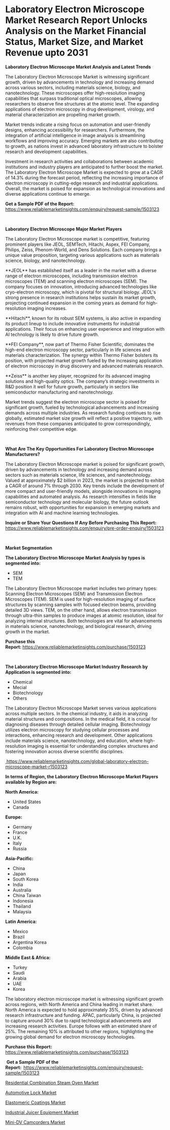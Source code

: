 <p><h1>Laboratory Electron Microscope Market Research Report Unlocks Analysis on the Market Financial Status, Market Size, and Market Revenue upto 2031</h1></p><p><strong>Laboratory Electron Microscope Market Analysis and Latest Trends</strong></p>
<p><p>The Laboratory Electron Microscope Market is witnessing significant growth, driven by advancements in technology and increasing demand across various sectors, including materials science, biology, and nanotechnology. These microscopes offer high-resolution imaging capabilities that surpass traditional optical microscopes, allowing researchers to observe fine structures at the atomic level. The expanding applications of electron microscopy in drug development, virology, and material characterization are propelling market growth.</p><p>Market trends indicate a rising focus on automation and user-friendly designs, enhancing accessibility for researchers. Furthermore, the integration of artificial intelligence in image analysis is streamlining workflows and improving accuracy. Emerging markets are also contributing to growth, as nations invest in advanced laboratory infrastructure to bolster research and development capabilities. </p><p>Investment in research activities and collaborations between academic institutions and industry players are anticipated to further boost the market. The Laboratory Electron Microscope Market is expected to grow at a CAGR of 14.3% during the forecast period, reflecting the increasing importance of electron microscopy in cutting-edge research and industrial applications. Overall, the market is poised for expansion as technological innovations and diverse applications continue to emerge.</p></p>
<p><strong>Get a Sample PDF of the Report:&nbsp;</strong> <a href="https://www.reliablemarketinsights.com/enquiry/request-sample/1503123?utm_campaign=1264&utm_medium=2&utm_source=Github&utm_content=ia&utm_term=27092024&utm_id=laboratory-electron-microscope">https://www.reliablemarketinsights.com/enquiry/request-sample/1503123</a></p>
<p>&nbsp;</p>
<p><strong>Laboratory Electron Microscope Major Market Players</strong></p>
<p><p>The Laboratory Electron Microscope market is competitive, featuring prominent players like JEOL, SEMTech, Hitachi, Aspex, FEI Company, Philips, Zeiss, Phenom-World, and Dens Solutions. Each company brings a unique value proposition, targeting various applications such as materials science, biology, and nanotechnology.</p><p>**JEOL** has established itself as a leader in the market with a diverse range of electron microscopes, including transmission electron microscopes (TEM) and scanning electron microscopes (SEM). The company focuses on innovation, introducing advanced technologies like cryo-electron microscopy, which is pivotal for structural biology. JEOL's strong presence in research institutions helps sustain its market growth, projecting continued expansion in the coming years as demand for high-resolution imaging increases.</p><p>**Hitachi**, known for its robust SEM systems, is also active in expanding its product lineup to include innovative instruments for industrial applications. Their focus on enhancing user experience and integration with AI technology is likely to drive future growth.</p><p>**FEI Company**, now part of Thermo Fisher Scientific, dominates the high-end electron microscopy sector, particularly in life sciences and materials characterization. The synergy within Thermo Fisher bolsters its position, with projected market growth fueled by the increasing application of electron microscopy in drug discovery and advanced materials research.</p><p>**Zeiss** is another key player, recognized for its advanced imaging solutions and high-quality optics. The company’s strategic investments in R&D position it well for future growth, particularly in sectors like semiconductor manufacturing and nanotechnology.</p><p>Market trends suggest the electron microscope sector is poised for significant growth, fueled by technological advancements and increasing demands across multiple industries. As research funding continues to rise globally, estimated market size growth will reflect a positive trajectory, with revenues from these companies anticipated to grow correspondingly, reinforcing their competitive edge.</p></p>
<p>&nbsp;</p>
<p><strong>What Are The Key Opportunities For Laboratory Electron Microscope Manufacturers?</strong></p>
<p><p>The Laboratory Electron Microscope market is poised for significant growth, driven by advancements in technology and increasing demand across sectors such as materials science, life sciences, and nanotechnology. Valued at approximately $2 billion in 2023, the market is projected to exhibit a CAGR of around 7% through 2030. Key trends include the development of more compact and user-friendly models, alongside innovations in imaging capabilities and automated analysis. As research intensifies in fields like semiconductor technology and molecular biology, the future outlook remains robust, with opportunities for expansion in emerging markets and integration with AI and machine learning technologies.</p></p>
<p><strong>Inquire or Share Your Questions If Any Before Purchasing This Report:</strong> <a href="https://www.reliablemarketinsights.com/enquiry/pre-order-enquiry/1503123?utm_campaign=1264&utm_medium=2&utm_source=Github&utm_content=ia&utm_term=27092024&utm_id=laboratory-electron-microscope">https://www.reliablemarketinsights.com/enquiry/pre-order-enquiry/1503123</a></p>
<p>&nbsp;</p>
<p><strong>Market Segmentation</strong></p>
<p><strong>The Laboratory Electron Microscope Market Analysis by types is segmented into:</strong></p>
<p><ul><li>SEM</li><li>TEM</li></ul></p>
<p><p>The Laboratory Electron Microscope market includes two primary types: Scanning Electron Microscopes (SEM) and Transmission Electron Microscopes (TEM). SEM is used for high-resolution imaging of surface structures by scanning samples with focused electron beams, providing detailed 3D views. TEM, on the other hand, allows electron transmission through ultra-thin samples to produce images at atomic resolution, ideal for analyzing internal structures. Both technologies are vital for advancements in materials science, nanotechnology, and biological research, driving growth in the market.</p></p>
<p><strong>Purchase this Report:&nbsp;</strong><a href="https://www.reliablemarketinsights.com/purchase/1503123?utm_campaign=1264&utm_medium=2&utm_source=Github&utm_content=ia&utm_term=27092024&utm_id=laboratory-electron-microscope">https://www.reliablemarketinsights.com/purchase/1503123</a></p>
<p>&nbsp;</p>
<p><strong>The Laboratory Electron Microscope Market Industry Research by Application is segmented into:</strong></p>
<p><ul><li>Chemical</li><li>Mecial</li><li>Biotechnology</li><li>Others</li></ul></p>
<p><p>The Laboratory Electron Microscope Market serves various applications across multiple sectors. In the chemical industry, it aids in analyzing material structures and compositions. In the medical field, it is crucial for diagnosing diseases through detailed cellular imaging. Biotechnology utilizes electron microscopy for studying cellular processes and interactions, enhancing research and development. Other applications include materials science, nanotechnology, and education, where high-resolution imaging is essential for understanding complex structures and fostering innovation across diverse scientific disciplines.</p></p>
<p><a href="https://www.reliablemarketinsights.com/global-laboratory-electron-microscope-market-r1503123?utm_campaign=1264&utm_medium=2&utm_source=Github&utm_content=ia&utm_term=27092024&utm_id=laboratory-electron-microscope">&nbsp;https://www.reliablemarketinsights.com/global-laboratory-electron-microscope-market-r1503123</a></p>
<p><strong>In terms of Region, the Laboratory Electron Microscope Market Players available by Region are:</strong></p>
<p>
    <p> <strong> North America: </strong>
        <ul>
            <li>United States</li>
            <li>Canada</li>
        </ul>
        </p> 
    <p> <strong> Europe: </strong>
        <ul>
            <li>Germany</li>
            <li>France</li>
            <li>U.K.</li>
            <li>Italy</li>
            <li>Russia</li>
        </ul>
        </p> 
    <p> <strong> Asia-Pacific: </strong>
        <ul>
            <li>China</li>
            <li>Japan</li>
            <li>South Korea</li>
            <li>India</li>
            <li>Australia</li>
            <li>China Taiwan</li>
            <li>Indonesia</li>
            <li>Thailand</li>
            <li>Malaysia</li>
        </ul>
        </p> 
    <p> <strong> Latin America: </strong>
        <ul>
            <li>Mexico</li>
            <li>Brazil</li>
            <li>Argentina Korea</li>
            <li>Colombia</li>
        </ul>
        </p> 
    <p> <strong> Middle East & Africa: </strong>
        <ul>
            <li>Turkey</li>
            <li>Saudi</li>
            <li>Arabia</li>
            <li>UAE</li>
            <li>Korea</li>
        </ul>
    </p>
    </p>
<p><p>The laboratory electron microscope market is witnessing significant growth across regions, with North America and China leading in market share. North America is expected to hold approximately 35%, driven by advanced research infrastructure and funding. APAC, particularly China, is projected to capture around 30% due to rapid technological advancements and increasing research activities. Europe follows with an estimated share of 25%. The remaining 10% is attributed to other regions, highlighting the growing global demand for electron microscopy technologies.</p></p>
<p><strong>Purchase this Report: </strong><a href="https://www.reliablemarketinsights.com/purchase/1503123?utm_campaign=1264&utm_medium=2&utm_source=Github&utm_content=ia&utm_term=27092024&utm_id=laboratory-electron-microscope">https://www.reliablemarketinsights.com/purchase/1503123</a></p>
<p>&nbsp;<strong>Get a Sample PDF of the Report:&nbsp;&nbsp;</strong><a href="https://www.reliablemarketinsights.com/enquiry/request-sample/1503123?utm_campaign=1264&utm_medium=2&utm_source=Github&utm_content=ia&utm_term=27092024&utm_id=laboratory-electron-microscope">https://www.reliablemarketinsights.com/enquiry/request-sample/1503123</a></p>
<p><strong></strong></p>
<p><p><a href="https://issuu.com/reportprime-2/docs/residential-combination-steam-oven-_0a9fdc482e3fe1?utm_campaign=1264&utm_medium=2&utm_source=Github&utm_content=ia&utm_term=27092024&utm_id=laboratory-electron-microscope">Residential Combination Steam Oven Market</a></p><p><a href="https://www.linkedin.com/pulse/global-automotive-lock-market-trends-innovations-forward-looking-ygsxf?utm_campaign=1264&utm_medium=2&utm_source=Github&utm_content=ia&utm_term=27092024&utm_id=laboratory-electron-microscope">Automotive Lock Market</a></p><p><a href="https://www.linkedin.com/pulse/insights-elastomeric-coatings-market-size-which-expanding-71-fgsoe?utm_campaign=1264&utm_medium=2&utm_source=Github&utm_content=ia&utm_term=27092024&utm_id=laboratory-electron-microscope">Elastomeric Coatings Market</a></p><p><a href="https://github.com/julyju69/Market-Research-Report-List-5/blob/main/industrial-juicer-equipment-market.md?utm_campaign=1264&utm_medium=2&utm_source=Github&utm_content=ia&utm_term=27092024&utm_id=laboratory-electron-microscope">Industrial Juicer Equipment Market</a></p><p><a href="https://issuu.com/reportprime-2/docs/mini-dv-camcorders-market-size-2030_56327ff319eef1?utm_campaign=1264&utm_medium=2&utm_source=Github&utm_content=ia&utm_term=27092024&utm_id=laboratory-electron-microscope">Mini-DV Camcorders Market</a></p></p>